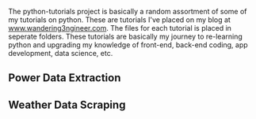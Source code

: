 The python-tutorials project is basically a random assortment of some of my tutorials on python. These are tutorials I've placed on my blog at www.wandering3ngineer.com. The files for each tutorial is placed in seperate folders. These tutorials are basically my journey to re-learning python and upgrading my knowledge of front-end, back-end coding, app development, data science, etc. 

<H2>Power Data Extraction</H2>

<H2>Weather Data Scraping</H2>
